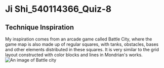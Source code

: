 # Ji Shi_540114366_Quiz-8
## Technique Inspiration
My inspiration comes from an arcade game called Battle City, where the game map is also made up of regular squares, with tanks, obstacles, bases and other elements distributed in these squares. It is very similar to the grid layout constructed with color blocks and lines in Mondrian's works.
![An image of Battle city](https://static.tvtropes.org/pmwiki/pub/images/battle_city.jpg)